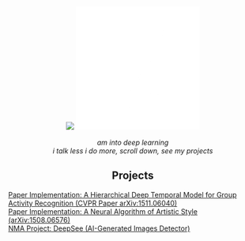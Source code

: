 <p align="center">
<img src="http://github-profile-summary-cards.vercel.app/api/cards/profile-details?username=mistaluai&theme=github_dark" />
  <img src="./240815616-7b282ec6-fcc3-4600-90a7-2c3140549f58.gif" width="250">
</p>

<p align="center">
  <em>am into deep learning</em>
</br>
  <em>i talk less i do more, scroll down, see my projects</em>
</p>

<p >
 <h2 align="center">Projects</h2>
  <a href src='https://github.com/mistaluai/HierarchicalLSTMGroupRec'>Paper Implementation: A Hierarchical Deep Temporal Model for Group Activity Recognition (CVPR Paper arXiv:1511.06040)</a>
</br>
   <a href src='https://github.com/mistaluai/StyleTransfer'>Paper Implementation: A Neural Algorithm of Artistic Style (arXiv:1508.06576)</a>
   </br>
   <a href src='https://github.com/mistaluai/DeepSee'>NMA Project: DeepSee (AI-Generated Images Detector)</a>
</p>

